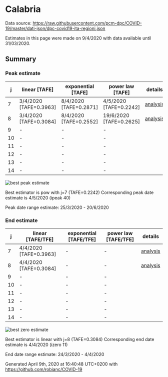 # Calabria


Data source: https://raw.githubusercontent.com/pcm-dpc/COVID-19/master/dati-json/dpc-covid19-ita-regioni.json

Estimates in this page were made on 9/4/2020 with data available until 31/03/2020.


## Summary 

### Peak estimate 
|j|linear [TAFE]|exponential [TAFE]|power law [TAFE]|details|
|---|----|-----------|---------|-------|
|7|3/4/2020 [TAFE=0.3963]|8/4/2020 [TAFE=0.2871]|4/5/2020 [TAFE=0.2242]|[analysis](COVID-19_calabria_j7_2020-03-31.md)|
|8|3/4/2020 [TAFE=0.3084]|8/4/2020 [TAFE=0.2552]|19/6/2020 [TAFE=0.2625]|[analysis](COVID-19_calabria_j8_2020-03-31.md)|
|9|-|-|-||
|10|-|-|-||
|11|-|-|-||
|12|-|-|-||
|13|-|-|-||
|14|-|-|-||

![best peak estimate](COVID-19_calabria_j7_2020-03-31.png)

Best estimator is pow with j=7 (TAFE=0.2242)
Corresponding peak date estimate is 4/5/2020 (ipeak 40)


Peak date range estimate: 25/3/2020 - 20/6/2020

### End estimate 
|j|linear [TAFE/TFE]|exponential [TAFE/TFE]|power law [TAFE/TFE]|details|
|---|----|-----------|---------|-------|
|7|4/4/2020 [TAFE=0.3963]|-|-|[analysis](COVID-19_calabria_j7_2020-03-31.md)|
|8|4/4/2020 [TAFE=0.3084]|-|-|[analysis](COVID-19_calabria_j8_2020-03-31.md)|
|9|-|-|-||
|10|-|-|-||
|11|-|-|-||
|12|-|-|-||
|13|-|-|-||
|14|-|-|-||

![best zero estimate](COVID-19_calabria_j8_2020-03-31.png)

Best estimator is linear with j=8 (TAFE=0.3084)
Corresponding end date estimate is 4/4/2020 (izero 11)


End date range estimate: 24/3/2020 - 4/4/2020

Generated April 9th, 2020 at 16:40:48 UTC+0200 with https://github.com/robianc/COVID-19
